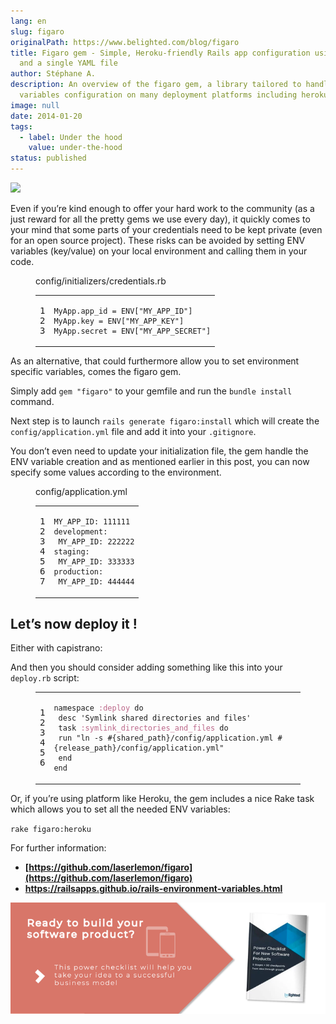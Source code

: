 ```yaml
---
lang: en
slug: figaro
originalPath: https://www.belighted.com/blog/figaro
title: Figaro gem - Simple, Heroku-friendly Rails app configuration using ENV
  and a single YAML file
author: Stéphane A.
description: An overview of the figaro gem, a library tailored to handle app
  variables configuration on many deployment platforms including heroku.
image: null
date: 2014-01-20
tags:
  - label: Under the hood
    value: under-the-hood
status: published
---
```

![](https://github-camo.global.ssl.fastly.net/5172f94b51071b7f0164beb8a7dc5e9d371fd150/687474703a2f2f696d61676573322e77696b69612e6e6f636f6f6b69652e6e65742f5f5f636232303130303632383139323732322f6469736e65792f696d616765732f352f35332f50696e6f636368696f2d70696e6f636368696f2d343934373839302d3936302d3732302e6a7067)

Even if you’re kind enough to offer your hard work to the community (as a just reward for all the pretty gems we use every day), it quickly comes to your mind that some parts of your credentials need to be kept private (even for an open source project). These risks can be avoided by setting ENV variables (key/value) on your local environment and calling them in your code.

<figure class="code"><figcaption><span>config/initializers/credentials.rb</span></figcaption><div class="highlight"><table><tbody><tr><td class="gutter"><pre class="line-numbers"><span class="line-number">1</span>
<span class="line-number">2</span>
<span class="line-number">3</span>
</pre></td><td class="code"><pre><code class="ruby"><span class="line"><span class="no"><span class="constant">MyApp</span></span><span class="o">.</span><span class="n">app_id</span> <span class="o">=</span> <span class="no"><span class="constant">ENV</span></span><span class="o">[</span><span class="s2"><span class="string">"MY_APP_ID"</span></span><span class="o">]</span>
</span><span class="line"><span class="no"><span class="constant">MyApp</span></span><span class="o">.</span><span class="n">key</span> <span class="o">=</span> <span class="no"><span class="constant">ENV</span></span><span class="o">[</span><span class="s2"><span class="string">"MY_APP_KEY"</span></span><span class="o">]</span>
</span><span class="line"><span class="no"><span class="constant">MyApp</span></span><span class="o">.</span><span class="n">secret</span> <span class="o">=</span> <span class="no"><span class="constant">ENV</span></span><span class="o">[</span><span class="s2"><span class="string">"MY_APP_SECRET"</span></span><span class="o">]</span>
</span></code></pre></td></tr></tbody></table></div></figure>

As an alternative, that could furthermore allow you to set environment specific variables, comes the figaro gem.

Simply add `gem "figaro"` to your gemfile and run the `bundle install` command.

Next step is to launch `rails generate figaro:install` which will create the `config/application.yml` file and add it into your `.gitignore`.

You don’t even need to update your initialization file, the gem handle the ENV variable creation and as mentioned earlier in this post, you can now specify some values according to the environment.

<figure class="code"><figcaption><span>config/application.yml</span></figcaption><div class="highlight"><table><tbody><tr><td class="gutter"><pre class="line-numbers"><span class="line-number">1</span>
<span class="line-number">2</span>
<span class="line-number">3</span>
<span class="line-number">4</span>
<span class="line-number">5</span>
<span class="line-number">6</span>
<span class="line-number">7</span>
</pre></td><td class="code"><pre><code class="yaml undefined"><span class="line"><span class="l-Scalar-Plain">MY_APP_ID</span><span class="p-Indicator">:</span> <span class="l-Scalar-Plain">111111</span>
</span><span class="line"><span class="l-Scalar-Plain">development</span><span class="p-Indicator">:</span>
</span><span class="line"> <span class="l-Scalar-Plain">MY_APP_ID</span><span class="p-Indicator">:</span> <span class="l-Scalar-Plain">222222</span>
</span><span class="line"><span class="l-Scalar-Plain">staging</span><span class="p-Indicator">:</span>
</span><span class="line"> <span class="l-Scalar-Plain">MY_APP_ID</span><span class="p-Indicator">:</span> <span class="l-Scalar-Plain">333333</span>
</span><span class="line"><span class="l-Scalar-Plain">production</span><span class="p-Indicator">:</span>
</span><span class="line"> <span class="l-Scalar-Plain">MY_APP_ID</span><span class="p-Indicator">:</span> <span class="l-Scalar-Plain">444444</span>
</span></code></pre></td></tr></tbody></table></div></figure>

Let’s now deploy it !
---------------------

Either with capistrano:

And then you should consider adding something like this into your `deploy.rb` script:

<figure class="code"><div class="highlight"><table><tbody><tr><td class="gutter"><pre class="line-numbers"><span class="line-number">1</span>
<span class="line-number">2</span>
<span class="line-number">3</span>
<span class="line-number">4</span>
<span class="line-number">5</span>
<span class="line-number">6</span>
</pre></td><td class="code"><pre><code class="ruby"><span class="line"><span class="n">namespace</span> <span class="ss"><span class="symbol">:deploy</span></span> <span class="k"><span class="keyword">do</span></span>
</span><span class="line"> <span class="n">desc</span> <span class="s1"><span class="string">'Symlink shared directories and files'</span></span>
</span><span class="line"> <span class="n">task</span> <span class="ss"><span class="symbol">:symlink_directories_and_files</span></span> <span class="k"><span class="keyword">do</span></span>
</span><span class="line"> <span class="n">run</span> <span class="s2"><span class="string">"ln -s </span></span><span class="string"><span class="si"><span class="subst">#{</span></span><span class="subst"><span class="n">shared_path</span><span class="si">}</span></span><span class="si"></span><span class="s2">/config/application.yml </span><span class="si"><span class="subst">#{</span></span><span class="subst"><span class="n">release_path</span><span class="si">}</span></span><span class="si"></span><span class="s2">/config/application.yml"</span></span><span class="s2"></span>
</span><span class="line"> <span class="k"><span class="keyword">end</span></span>
</span><span class="line"><span class="k"><span class="keyword">end</span></span>
</span></code></pre></td></tr></tbody></table></div></figure>

Or, if you’re using platform like Heroku, the gem includes a nice Rake task which allows you to set all the needed ENV variables:

`rake figaro:heroku`

For further information:

*   **[https://github.com/laserlemon/figaro](https://github.com/laserlemon/figaro)**
*   [**https://railsapps.github.io/rails-environment-variables.html**  
    ](https://railsapps.github.io/rails-environment-variables.html)

[![New Call-to-action](/content/images/legacy/UPTtKvQU_5rjKfQJ1Qjwk.png)](https://cta-redirect.hubspot.com/cta/redirect/1684659/fb3606cc-cc1b-47d0-ae85-2c9f69837fe2)